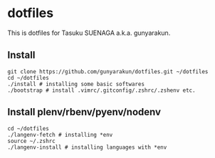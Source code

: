 # dotfiles

This is dotfiles for Tasuku SUENAGA a.k.a. gunyarakun.

## Install

```
git clone https://github.com/gunyarakun/dotfiles.git ~/dotfiles
cd ~/dotfiles
./install # installing some basic softwares
./bootstrap # install .vimrc/.gitconfig/.zshrc/.zshenv etc.
```

## Install plenv/rbenv/pyenv/nodenv

```
cd ~/dotfiles
./langenv-fetch # installing *env
source ~/.zshrc
./langenv-install # installing languages with *env
```
